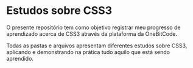 # Estudos sobre CSS3

O presente repositório tem como objetivo registrar meu progresso de aprendizado acerca de CSS3 através da plataforma da OneBitCode.

Todas as pastas e arquivos apresentam diferentes estudos sobre CSS3, aplicando e demonstrando na prática tudo aquilo que está sendo aprendido.
